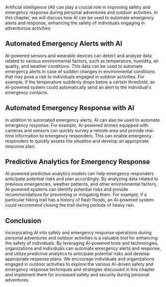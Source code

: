 
Artificial intelligence (AI) can play a crucial role in improving safety and emergency response during personal adventures and outdoor activities. In this chapter, we will discuss how AI can be used to automate emergency alerts and response, enhancing the safety of individuals engaging in adventurous activities.

Automated Emergency Alerts with AI
----------------------------------

AI-powered sensors and wearable devices can detect and analyze data related to various environmental factors, such as temperature, humidity, air quality, and weather conditions. This data can be used to automate emergency alerts in case of sudden changes in environmental conditions that may pose a risk to individuals engaged in outdoor activities. For example, if the temperature suddenly drops below a certain threshold, an AI-powered system could automatically send an alert to the individual's emergency contacts.

Automated Emergency Response with AI
------------------------------------

In addition to automated emergency alerts, AI can also be used to automate emergency response. For example, AI-powered drones equipped with cameras and sensors can quickly survey a remote area and provide real-time information to emergency responders. This can enable emergency responders to quickly assess the situation and develop an appropriate response plan.

Predictive Analytics for Emergency Response
-------------------------------------------

AI-powered predictive analytics models can help emergency responders anticipate potential risks and plan accordingly. By analyzing data related to previous emergencies, weather patterns, and other environmental factors, AI-powered systems can identify potential risks and provide recommendations for preventing or mitigating them. For example, if a particular hiking trail has a history of flash floods, an AI-powered system could recommend closing the trail during periods of heavy rain.

Conclusion
----------

Incorporating AI into safety and emergency response operations during personal adventures and outdoor activities is a valuable tool for enhancing the safety of individuals. By leveraging AI-powered tools and technologies, organizations and individuals can automate emergency alerts and response, and utilize predictive analytics to anticipate potential risks and develop appropriate response plans. We encourage individuals and organizations engaged in outdoor activities to explore the various AI-driven safety and emergency response techniques and strategies discussed in this chapter and implement them for increased safety and security during personal adventures.
